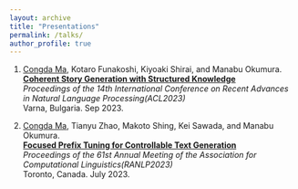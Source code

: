 ```yaml
---
layout: archive
title: "Presentations"
permalink: /talks/
author_profile: true
---
```


1. <ins>Congda Ma</ins>, Kotaro Funakoshi, Kiyoaki Shirai, and Manabu Okumura.\
   **[Coherent Story Generation with Structured Knowledge](https://aclanthology.org/2023.ranlp-1.74/)**\
   *Proceedings of the 14th International Conference on Recent Advances in Natural Language Processing(ACL2023)*\
   Varna, Bulgaria. Sep 2023. 

2. <ins>Congda Ma</ins>, Tianyu Zhao, Makoto Shing, Kei Sawada, and Manabu Okumura.\
   **[Focused Prefix Tuning for Controllable Text Generation](https://aclanthology.org/2023.acl-short.96)**\
   *Proceedings of the 61st Annual Meeting of the Association for Computational Linguistics(RANLP2023)*\
   Toronto, Canada. July 2023.
